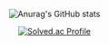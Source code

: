 <!--
**snowcrab382/snowcrab382** is a ✨ _special_ ✨ repository because its `README.md` (this file) appears on your GitHub profile.

-->
<div align=center> 

![Anurag's GitHub stats](https://github-readme-stats.vercel.app/api?username=snowcrab382&show_icons=true&theme=radical&hide_rank=true)

[![Solved.ac Profile](http://mazassumnida.wtf/api/generate_badge?boj=snowcrab382)](https://solved.ac/snowcrab382)
</div>
